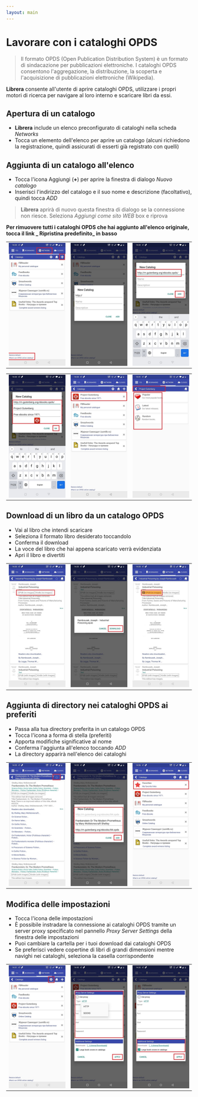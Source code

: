 ```yaml
---
layout: main
---
```


# Lavorare con i cataloghi OPDS

> Il formato OPDS (Open Publication Distribution System) è un formato di sindacazione per pubblicazioni elettroniche. I cataloghi OPDS consentono l'aggregazione, la distribuzione, la scoperta e l'acquisizione di pubblicazioni elettroniche (Wikipedia).

**Librera** consente all'utente di aprire cataloghi OPDS, utilizzare i propri motori di ricerca per navigare al loro interno e scaricare libri da essi.

## Apertura di un catalogo
* **Librera** include un elenco preconfigurato di cataloghi nella scheda _Networks_
* Tocca un elemento dell'elenco per aprire un catalogo (alcuni richiedono la registrazione, quindi assicurati di esserti già registrato con quelli)

## Aggiunta di un catalogo all'elenco
* Tocca l'icona Aggiungi (**+**) per aprire la finestra di dialogo _Nuovo catalogo_
* Inserisci l'indirizzo del catalogo e il suo nome e descrizione (facoltativo), quindi tocca _ADD_
> **Librera** aprirà di nuovo questa finestra di dialogo se la connessione non riesce. Seleziona _Aggiungi come sito WEB_ box e riprova

**Per rimuovere tutti i cataloghi OPDS che hai aggiunto all'elenco originale, tocca il link _ Ripristina predefinito_ in basso**

||||
|-|-|-|
|![](1.jpg)|![](2.jpg)|![](3.jpg)|

||||
|-|-|-|
|![](4.jpg)|![](5.jpg)|![](6.jpg)|

## Download di un libro da un catalogo OPDS
* Vai al libro che intendi scaricare
* Seleziona il formato libro desiderato toccandolo
* Conferma il download
* La voce del libro che hai appena scaricato verrà evidenziata
* Apri il libro e divertiti

||||
|-|-|-|
|![](7.jpg)|![](8.jpg)|![](9.jpg)|

## Aggiunta di directory nei cataloghi OPDS ai preferiti
* Passa alla tua directory preferita in un catalogo OPDS
* Tocca l'icona a forma di stella (preferiti)
* Apporta modifiche significative al nome
* Conferma l'aggiunta all'elenco toccando _ADD_
* La directory apparirà nell'elenco dei cataloghi

||||
|-|-|-|
|![](10.jpg)|![](11.jpg)|![](12.jpg)|

## Modifica delle impostazioni
* Tocca l'icona delle impostazioni
* È possibile instradare la connessione ai cataloghi OPDS tramite un server proxy specificato nel pannello _Proxy Server Settings_ della finestra delle impostazioni
* Puoi cambiare la cartella per i tuoi download dai cataloghi OPDS
* Se preferisci vedere copertine di libri di grandi dimensioni mentre navighi nei cataloghi, seleziona la casella corrispondente

||||
|-|-|-|
|![](17.jpg)|![](18.jpg)|![](19.jpg)|
